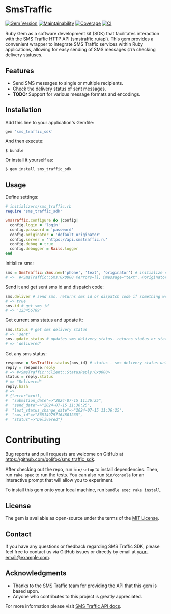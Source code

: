 # SmsTraffic

[![Gem Version](https://badge.fury.io/rb/sms_traffic_sdk.svg)](https://badge.fury.io/rb/sms_traffic_sdk)
[![Maintainability](https://api.codeclimate.com/v1/badges/bb4795be5024dd81d927/maintainability)](https://codeclimate.com/github/golifox/sms_traffic/maintainability)
[![Coverage](https://codecov.io/github/golifox/sms_traffic/graph/badge.svg?token=74C0YBJP3F)](https://codecov.io/github/golifox/sms_traffic)
[![CI](https://github.com/golifox/sms_traffic/actions/workflows/ci.yml/badge.svg?branch=main)](https://github.com/golifox/sms_traffic/actions/workflows/ci.yml)

Ruby Gem as a software development kit (SDK) that facilitates interaction with the SMS Traffic HTTP API (smstraffic.ru/api).
This gem provides a convenient wrapper to integrate SMS Traffic services within Ruby applications, allowing for easy 
sending of SMS messages фтв checking delivery statuses.

## Features

- Send SMS messages to single or multiple recipients.
- Check the delivery status of sent messages.
- **TODO:** Support for various message formats and encodings.


## Installation

Add this line to your application's Gemfile:

```ruby
gem 'sms_traffic_sdk'
```

And then execute:

    $ bundle

Or install it yourself as:

    $ gem install sms_traffic_sdk

## Usage

Define settings:

```ruby
# initializers/sms_traffic.rb
require 'sms_traffic_sdk'

SmsTraffic.configure do |config|
  config.login = 'login'
  config.password = 'password'
  config.originator = 'default_originator'
  config.server = 'https://api.smstraffic.ru'
  config.debug = true
  config.debugger = Rails.logger
end
```

Initialize sms:
```ruby
sms = SmsTraffic::Sms.new('phone', 'text', 'originator') # initialize sms, originator by default from settings
# =>  #<SmsTraffic::Sms:0x0000 @errors=[], @message="text", @originator="default_originator", @phone="phone", @status="not-sent">

```

Send it and get sent sms id and dispatch code:
```ruby
sms.deliver # send sms. returns sms id or dispatch code if something went wrong
# => true
sms.id # get sms id
# => '123456789'
```

Get current sms status and update it:
```ruby
sms.status # get sms delivery status
# => 'sent'
sms.update_status # updates sms delivery status. returns status or status check response code on error
# => 'delivered'
```

Get any sms status:
```ruby
response = SmsTraffic.status(sms_id) # status - sms delivery status unless error or return error
reply = response.reply
# => #<SmsTraffic::Client::StatusReply:0x0000>
status = reply.status
# => "Delivered"
reply.hash
# => 
# {"error"=>nil,
#  "submition_date"=>"2024-07-15 11:36:25",
#  "send_date"=>"2024-07-15 11:36:25",
#  "last_status_change_date"=>"2024-07-15 11:36:25",
#  "sms_id"=>"865149797164801235",
#  "status"=>"Delivered"}

```

# Contributing

Bug reports and pull requests are welcome on GitHub at https://github.com/golifox/sms_traffic_sdk. 

After checking out the repo, run `bin/setup` to install dependencies. Then, run `rake spec` to run the tests. You can also run `bin/console` for an interactive prompt that will allow you to experiment.

To install this gem onto your local machine, run `bundle exec rake install`.

## License

The gem is available as open-source under the terms of the [MIT License](LICENSE).

## Contact

If you have any questions or feedback regarding SMS Traffic SDK, please feel free to contact us via GitHub issues or directly by email at your-email@example.com.

## Acknowledgments

- Thanks to the SMS Traffic team for providing the API that this gem is based upon.
- Anyone who contributes to this project is greatly appreciated.

For more information please visit [SMS Traffic API docs](http://smstraffic.ru/api).

